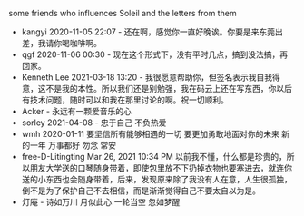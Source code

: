 some friends who influences Soleil and the letters from them

- kangyi 2020-11-05 22:07 - 还在啊，感觉你一直好晚诶。你要是来东莞出差，我请你喝咖啡啊。
- qgf 2020-11-06 00:30 - 现在这个形式下，没有平时几点，搞到没法搞，再回家。
- Kenneth Lee 2021-03-18 13:20 - 我很愿意帮助你，但签名表示我自我得意，这不是我的本性。所以我们还是别勉强，我在码云上还在写东西，你以后有技术问题，随时可以和我在那里讨论的啊。祝一切顺利。
- Acker - 永远有一颗爱音乐的心
- sorley 2021-04-08 - 忠于自己 不负热爱
- wmh 2020-01-11 要坚信所有能够相遇的一切 要更加勇敢地面对你的未来 新的一年 万事都好 勿念 常安
- free-D-Litingting Mar 26, 2021 10:34 PM
以前我不懂，什么都是珍贵的，所以朋友大学送的口琴随身带着，即使包里放不下扔掉衣物也要塞进去，就连你送的小东西也会随身带着，后来，发现原来除了我没有人在意，人生很孤独，倒不是为了保护自己不去相信，而是渐渐觉得自己不要太自以为是。
- 灯庵 - 诗如万川 月似此心 一轮当空 忽如梦醒
